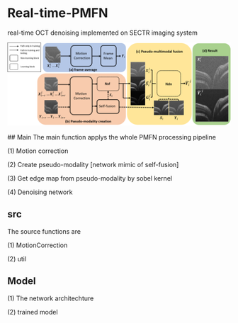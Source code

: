 # Real-time-PMFN
real-time OCT denoising implemented on SECTR imaging system

<p align="center">
  <img src="/imgs/PMFN.png" width="800" title="PMFN pipeline">
</p>
## Main
The main function applys the whole PMFN processing pipeline

(1) Motion correction

(2) Create pseudo-modality [network mimic of self-fusion]

(3) Get edge map from pseudo-modality by sobel kernel

(4) Denoising network

## src
The source functions are

(1) MotionCorrection

(2) util

## Model

(1) The network architechture

(2) trained model
